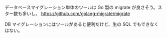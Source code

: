 データベースマイグレーション単体のツールは Go 製の migrate が良さそう。スター数も多いし。
https://github.com/golang-migrate/migrate

DB マイグレーションにはツールがあると便利だけど、生の SQL でもできなくはない。
